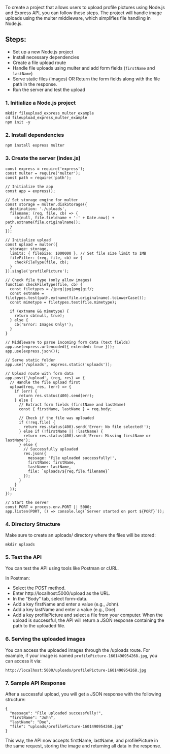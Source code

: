 To create a project that allows users to upload profile pictures using Node.js and Express API, you can follow these steps. The project will handle image uploads using the multer middleware, which simplifies file handling in Node.js.

## Steps:
- Set up a new Node.js project
- Install necessary dependencies
- Create a file upload route
- Handle file uploads using multer and add form fields (`firstName` and `lastName`)
- Serve static files (images) OR Return the form fields along with the file path in the response.
- Run the server and test the upload
### 1. Initialize a Node.js project
```
mkdir fileupload_express_multer_example
cd fileupload_express_multer_example
npm init -y
```
### 2. Install dependencies
```
npm install express multer
```
### 3. Create the server (index.js)
```
const express = require('express');
const multer = require('multer');
const path = require('path');

// Initialize the app
const app = express();

// Set storage engine for multer
const storage = multer.diskStorage({
  destination: './uploads',
  filename: (req, file, cb) => {
    cb(null, file.fieldname + '-' + Date.now() + path.extname(file.originalname));
  }
});

// Initialize upload
const upload = multer({
  storage: storage,
  limits: { fileSize: 1000000 }, // Set file size limit to 1MB
  fileFilter: (req, file, cb) => {
    checkFileType(file, cb);
  }
}).single('profilePicture');

// Check file type (only allow images)
function checkFileType(file, cb) {
  const filetypes = /jpeg|jpg|png|gif/;
  const extname = filetypes.test(path.extname(file.originalname).toLowerCase());
  const mimetype = filetypes.test(file.mimetype);

  if (extname && mimetype) {
    return cb(null, true);
  } else {
    cb('Error: Images Only!');
  }
}

// Middleware to parse incoming form data (text fields)
app.use(express.urlencoded({ extended: true }));
app.use(express.json());

// Serve static folder
app.use('/uploads', express.static('uploads'));

// Upload route with form data
app.post('/upload', (req, res) => {
  // Handle the file upload first
  upload(req, res, (err) => {
    if (err) {
      return res.status(400).send(err);
    } else {
      // Extract form fields (firstName and lastName)
      const { firstName, lastName } = req.body;

      // Check if the file was uploaded
      if (!req.file) {
        return res.status(400).send('Error: No file selected!');
      } else if (!firstName || !lastName) {
        return res.status(400).send('Error: Missing firstName or lastName');
      } else {
        // Successfully uploaded
        res.json({
          message: 'File uploaded successfully!',
          firstName: firstName,
          lastName: lastName,
          file: `uploads/${req.file.filename}`
        });
      }
    }
  });
});

// Start the server
const PORT = process.env.PORT || 5000;
app.listen(PORT, () => console.log(`Server started on port ${PORT}`));
```
### 4. Directory Structure
Make sure to create an uploads/ directory where the files will be stored:
```
mkdir uploads
```
### 5. Test the API
You can test the API using tools like Postman or cURL.

In Postman:

- Select the POST method.
- Enter http://localhost:5000/upload as the URL.
- In the "Body" tab, select form-data.
- Add a key firstName and enter a value (e.g., John).
- Add a key lastName and enter a value (e.g., Doe).
- Add a key profilePicture and select a file from your computer.
When the upload is successful, the API will return a JSON response containing the path to the uploaded file.
### 6. Serving the uploaded images
You can access the uploaded images through the /uploads route. For example, if your image is named `profilePicture-1601490954268.jpg`, you can access it via:

```
http://localhost:5000/uploads/profilePicture-1601490954268.jpg
```
### 7. Sample API Response
After a successful upload, you will get a JSON response with the following structure:
```
{
  "message": "File uploaded successfully!",
  "firstName": "John",
  "lastName": "Doe",
  "file": "uploads/profilePicture-1601490954268.jpg"
}
```
This way, the API now accepts firstName, lastName, and profilePicture in the same request, storing the image and returning all data in the response.